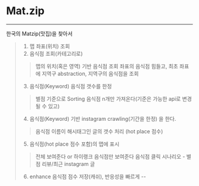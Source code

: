# Mat.zip
---
한국의 Matzip(맛집)을 찾아서
>1. 맵 좌표(위치) 조회
>2. 음식점 조회(카테고리로)
>>맵의 위치(혹은 영역) 기반 음식점 조회
>>좌표의 음식점 힘들고, 최초 좌표에 지역구 abstraction, 지역구의 음식점을 조회
>3. 음식점(Keyword) 음식점 갯수를 한정
>>별점 기준으로 Sorting 음식점 n개만 가져온다(기준은 가능한 api로 변경될 수 있고)
>4. 음식점(Keyword) 기반 instagram crawling(기간을 한정) 을 한다.
>>음식점 이름이 해시태그인 글의 갯수 처리 (hot place 점수)
>5. 음식점(hot place 점수 포함)의  맵에 표시
>>전체 보여준다 or 하이랭크 음식점만 보여준다
>>음식점 클릭 시나리오 - 별점 리뷰/최근 instagram 글
>6. enhance 음식점 점수 저장(캐쉬), 반응성을 빠르게
--
